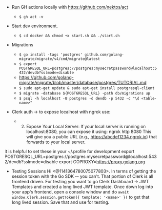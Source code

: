 - Run GH actions locally with https://github.com/nektos/act
    - `$ gh act -v`

- Start dev environment.
    - `$ cd docker && chmod +x start.sh && ./start.sh`

- Migrations
    - `$ go install -tags 'postgres' github.com/golang-migrate/migrate/v4/cmd/migrate@latest`
    - `$ export POSTGRESQL_URL=postgres://postgres:mysecretpassword@localhost:5432/devdb?sslmode=disable`
    - https://github.com/golang-migrate/migrate/blob/master/database/postgres/TUTORIAL.md
    - `$ sudo apt-get update & sudo apt-get install postgresql-client`
    - `$ migrate -database ${POSTGRESQL_URL} -path db/migrations up`
    - `$ psql -h localhost -U postgres -d devdb -p 5432 -c "\d <table-name>"`


- Clerk auth -> to expose localhost with ngrok use:
    - 2. Expose Your Local Server:
    If your local server is running on localhost:8080, you can expose it using:
    ngrok http 8080
    This will give you a public URL (e.g., https://abcdef1234.ngrok.io) that forwards to your local server.


It is helpful to set these in your ~/.profile for development
export POSTGRESQL_URL=postgres://postgres:mysecretpassword@localhost:5432/devdb?sslmode=disable
export GOPROXY=https://proxy.golang.org


- Testing Sessions
Hi <@1141364780075077803>. In terms of getting the session token with the Go
SDK -- you can't. That portion of Clerk is all frontend driven. For testing you
want to go Clerk Dashboard -> JWT Templates and created a long lived JWT
template. Once down log into your app's frontend, open a console window and do
`await window.Clerk.session.getToken({ template: '<name>' })` to get that long
lived session. Save that and use for testing.
